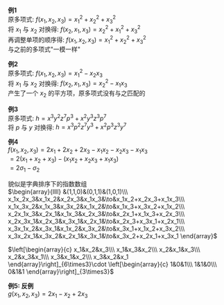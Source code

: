 **例1**  
原多项式:  $f(x_1,x_2,x_3)=x_1^2+x_2^2+x_3^2$  
将 $x_1$ 与 $x_2$ 对换得:  $f(x_2,x_1,x_3)=x_2^2+x_1^2+x_3^2$  
再调整单项的顺序得:  $f(x_1,x_2,x_3)=x_1^2+x_2^2+x_3^2$  
与之前的多项式"一模一样"  
  
**例2**  
原多项式:  $f(x_1,x_2,x_3)=x_1^2-x_2x_3$  
将 $x_1$ 与 $x_2$ 对换得:  $f(x_2,x_1,x_3)=x_2^2-x_1x_3$  
产生了一个 $x_2$ 的平方项，原多项式没有与之匹配的  
  
**例3**  
原多项式:  $h=x^3y^2z^7p^3+x^2y^3z^3p^7$  
将 $p$ 与 $y$ 对换得:  $h=x^3p^2z^7y^3+x^2p^3z^3y^7$  
  
**例4**  
$f(x_1,x_2,x_3)=2x_1+2x_2+2x_3-x_1x_2-x_2x_3-x_1x_3$  
$=2(x_1+x_2+x_3)-(x_1x_2+x_2x_3+x_1x_3)$  
$=2\sigma_1-\sigma_2$  
  
貌似是字典排序下的指数数组  
$\begin{array}{llll}  
&(1,1,0)&(0,1,1)&(1,0,1)\\\  
x_1x_2x_3&x_1x_2&x_2x_3&x_1x_3&\to&x_1x_2+x_2x_3+x_1x_3\\\  
x_1x_3x_2&x_1x_3&x_3x_2&x_1x_2&\to&x_1x_3+x_3x_2+x_1x_2\\\  
x_2x_1x_3&x_2x_1&x_1x_3&x_2x_3&\to&x_2x_1+x_1x_3+x_2x_3\\\  
x_2x_3x_1&x_2x_3&x_3x_1&x_2x_1&\to&x_2x_3+x_3x_1+x_2x_1\\\  
x_3x_1x_2&x_3x_1&x_1x_2&x_3x_2&\to&x_3x_1+x_1x_2+x_3x_2\\\  
x_3x_2x_1&x_3x_2&x_2x_1&x_3x_1&\to&x_3x_2+x_2x_1+x_3x_1  
\end{array}$  
  
$\left[\begin{array}{c}  
x_1&x_2&x_3\\\  
x_1&x_3&x_2\\\  
x_2&x_1&x_3\\\  
x_2&x_3&x_1\\\  
x_3&x_1&x_2\\\  
x_3&x_2&x_1  
\end{array}\right]_{6\times3}\cdot  
\left[\begin{array}{c}  
1&0&1\\\  
1&1&0\\\  
0&1&1  
\end{array}\right]_{3\times3}$  
  
**例5: 反例**  
$g(x_1,x_2,x_3)=2x_1-x_2+2x_3$  
